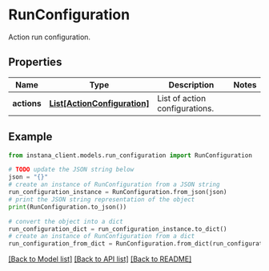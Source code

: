 # RunConfiguration

Action run configuration.

## Properties

Name | Type | Description | Notes
------------ | ------------- | ------------- | -------------
**actions** | [**List[ActionConfiguration]**](ActionConfiguration.md) | List of action configurations. | 

## Example

```python
from instana_client.models.run_configuration import RunConfiguration

# TODO update the JSON string below
json = "{}"
# create an instance of RunConfiguration from a JSON string
run_configuration_instance = RunConfiguration.from_json(json)
# print the JSON string representation of the object
print(RunConfiguration.to_json())

# convert the object into a dict
run_configuration_dict = run_configuration_instance.to_dict()
# create an instance of RunConfiguration from a dict
run_configuration_from_dict = RunConfiguration.from_dict(run_configuration_dict)
```
[[Back to Model list]](../README.md#documentation-for-models) [[Back to API list]](../README.md#documentation-for-api-endpoints) [[Back to README]](../README.md)


